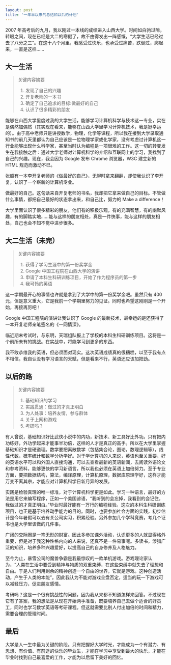 ```yaml
---
layout: post
title: '一年半以来的总结和以后的计划'
---
```



2007 年高考后的九月，我以刚过一本线的成绩进入山西大学。时间如白驹过隙，转眼之间，现在已经是大二的寒假了，故不由得发出一阵感慨，“大学生活已经过去了八分之三”。在这十八个月里，我感受过快乐，也承受过痛苦，跌倒过，爬起来，一直是这样……

## 大一生活

> 关键内容摘要
>
> 1. 发现了自己的兴趣
> 2. 开复老师的一本书
> 3. 确定了自己追求的目标:做最好的自己
> 4. 认识了很多精彩的朋友

能够在山西大学里度过我的大学生活，能够学习计算机科学与技术这一专业，实在是偶然加偶然（其实现在看来，能够在山西大学里学习计算机技术，我是挺幸运的）。由于高中老师只是讲授数学，物理，化学等课程，所以我在接到大学录取通知书的前几天里都认为自己应该是一位物理学家或化学家，没有考虑过计算机这一行业能够出现什么科学家，甚至当时认为编程是一项很难的工作。这一切的转变发生在我接触之后：通过大学老师对计算机科学的介绍和互联网上的学习，我找到了自己的兴趣。现在，我会因为 Google 发布 Chrome 浏览器，W3C 建立新的 HTML 规范而激动不已。

张超有一本李开复老师的《做最好的自己》，无聊时拿来翻翻，却使我认识了李开复，认识了一个崭新的计算机专业。

做最好的自己。这句话来自开复老师的书名，我却把它拿来做自己的目标。不管做什么事情，都把自己最好的状态拿出来，和自己比，努力的 Make a difference！

大学里面认识了很多精彩的朋友，他们有的积极乐观，有的充满智慧，有的幽默风趣，有的脚踏实地……能与这样的朋友相处，真是一件快事，能与这样的朋友相处，自己也会不知不觉中进步很多。

## 大二生活（未完）

> 关键内容摘要
>
> 1. 获得了学习生涯中的第一份奖学金
> 2. Google 中国工程院在山西大学的演讲
> 3. 申请了本科生科研训练项目，开始了作为程序员的第一步
> 4. 我可怜的英语

这一学期最开心的事情也许就是拿到了大学中的第一份奖学金吧。虽然只有 400 元，但是意义重大，它是我前一个学期里努力的见证。同时也希望这刚刚是一个开始，再接再厉吧！

Google 中国工程院的演讲让我认识了 Google 的最新技术，最幸运的是还获得了一本开复老师亲笔签名的《一网情深》。

临近期末考试时，与东明，天瑞组队报上了学校的本科生科研训练项目。这将是一个前所未有的挑战。在实战中，将能学习到更多的东西。

我不敢恭维我的英语，但必须面对现实。这次英语成绩真的很糟糕，以至于我有点不相信。我自认没有学习语言的天赋，但是看来不行，英语还应该加把劲。

## 以后的路

> 关键内容摘要
>
> 1. 基础知识的学习
> 2. 实践贯通：做过的才真正明白
> 3. 为人处事：培养友情，参与群体
> 4. 关于上网和游戏
> 5. 考研吗？

有人曾说，基础知识好比武侠小说中的内功，新技术、新工具好比外功。只有把内功练好，外功学起来才能事半功倍，这样的人才是真正的高手。所以在大学里掌握基础知识才是硬道理。数学要把离散数学（包括集合论，图论，数理逻辑等），线性代数，概率统计和数学分析学好。对于学计算机的人来说，英语也至关重要，好的英语水平可以和外国人直接沟通，可以去查看最新的英语新闻，去阅读外语论文和参考资料，能够更快的学习新语言，所以我也必须在英语上加倍努力。至于专业方面，要把数据结构，算法，编译原理，计算机原理，数据库原理学好，这样才能万变不离其宗，才能应对计算机科学日新月异的发展。

实践是检验真理的唯一标准，对于计算机科学更是如此。学习一种语言，最好的方法是用它来编写程序，正如一个美国谚语，“我听到的会忘掉，我看到的会记住，我做过的才真正明白。”毕业时最好能有一万行的编程经验。这次的本科生科研训练项目，也正是基于培养动手能力的目的。同时，也要参加社会方面的实践，初步估计是今年暑假可以去有关公司实习，积累经验。另外参加几个学科竞赛，考几个证书也是大学里该做的几件事。

广阔的交际圈是一笔无形的财富。因此多参加课外活动，认识更多的人就显得格外重要，但是对于我这种性格内向的人来说，还真不是一件易事呢。多读书，涉猎广泛的知识，培养多种兴趣爱好，以提高自己的自身修养及人格魅力。

至今为止，暴雪公司的魔兽争霸是我最惊叹的一款单机游戏。游戏理论家认为，“人类在生活中要受到精神与物质的双重束缚，在这些束缚中就失去了理想和自由。于是人们利用剩余的精神创造一个自由的世界，它就是游戏。这种创造活动，产生于人类的本能”。因此我认为不能对游戏全盘否定，适当的玩一下游戏可以减轻压力，促进朋友感情。

考研吗？这是一个很有挑战性的问题，因为我从来都不知道怎样来回答。不过现在它有了答案，我的想法是从现在开始两手准备，既要培养自己去做个适合的好员工，同时也学习数学英语等考研课程。但这就需要比别人付出加倍的时间和精力，需要合理的管理时间。

## 最后

大学是人一生中最为关键的阶段。只有把握好大学时光，才能成为一个有潜力、有思想、有价值、有前途的快乐的毕业生，才能在学习中享受到最大的快乐，才能在毕业时找到自己最喜爱的工作，才能为以后留下美好的回忆。
